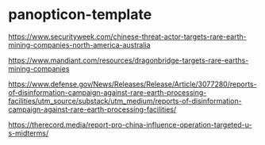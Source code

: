 # panopticon-template

https://www.securityweek.com/chinese-threat-actor-targets-rare-earth-mining-companies-north-america-australia

https://www.mandiant.com/resources/dragonbridge-targets-rare-earths-mining-companies

https://www.defense.gov/News/Releases/Release/Article/3077280/reports-of-disinformation-campaign-against-rare-earth-processing-facilities/utm_source/substack/utm_medium/reports-of-disinformation-campaign-against-rare-earth-processing-facilities/

https://therecord.media/report-pro-china-influence-operation-targeted-u-s-midterms/
